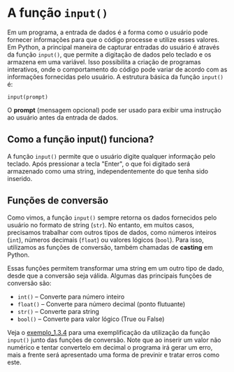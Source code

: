 # A função `input()`
Em um programa, a entrada de dados é a forma como o usuário pode fornecer informações para que o código processe e utilize esses valores. Em Python, a principal maneira de capturar entradas do usuário é através da função `input()`, que permite a digitação de dados pelo teclado e os armazena em uma variável. Isso possibilita a criação de programas interativos, onde o comportamento do código pode variar de acordo com as informações fornecidas pelo usuário. A estrutura básica da função `input()` é:

`input(prompt)`

O **prompt** (mensagem opcional) pode ser usado para exibir uma instrução ao usuário antes da entrada de dados.

## Como a função input() funciona?
A função `input()` permite que o usuário digite qualquer informação pelo teclado. Após pressionar a tecla "Enter", o que foi digitado será armazenado como uma string, independentemente do que tenha sido inserido.

## Funções de conversão
Como vimos, a função `input()` sempre retorna os dados fornecidos pelo usuário no formato de string (`str`). No entanto, em muitos casos, precisamos trabalhar com outros tipos de dados, como números inteiros (`int`), números decimais (`float`) ou valores lógicos (`bool`). Para isso, utilizamos as funções de conversão, também chamadas de **casting** em Python.

Essas funções permitem transformar uma string em um outro tipo de dado, desde que a conversão seja válida. Algumas das principais funções de conversão são:

- `int()` – Converte para número inteiro
- `float()` – Converte para número decimal (ponto flutuante)
- `str()` – Converte para string
- `bool()` – Converte para valor lógico (True ou False)

Veja o [exemplo_1.3.4](ex04.py) para uma exemplificação da utilização da função `input()` junto das funções de conversão. Note que ao inserir um valor não numérico e tentar convertelo em decimal o programa irá gerar um erro, mais a frente será apresentado uma forma de previnir e tratar erros como este. 